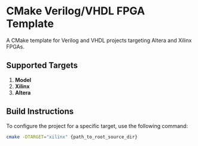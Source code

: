 # CMake Verilog/VHDL FPGA Template

A CMake template for Verilog and VHDL projects targeting Altera and Xilinx FPGAs.

## Supported Targets
1. **Model**
2. **Xilinx**
3. **Altera**

## Build Instructions

To configure the project for a specific target, use the following command:

```bash
cmake -DTARGET="xilinx" {path_to_root_source_dir}